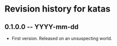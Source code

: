 # Revision history for katas

## 0.1.0.0  -- YYYY-mm-dd

* First version. Released on an unsuspecting world.
